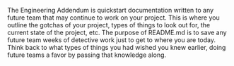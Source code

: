 The Engineering Addendum is quickstart documentation written to any future team that may
continue to work on your project. This is where you outline the gotchas of your project, types of
things to look out for, the current state of the project, etc. The purpose of README.md is to save 
any future team weeks of detective work just to get to where you are today. Think back to what
types of things you had wished you knew earlier, doing future teams a favor by passing that
knowledge along. 